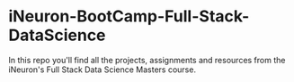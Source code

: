 # iNeuron-BootCamp-Full-Stack-DataScience
In this repo you'll find all the projects, assignments and resources from the iNeuron's Full Stack Data Science Masters course.
